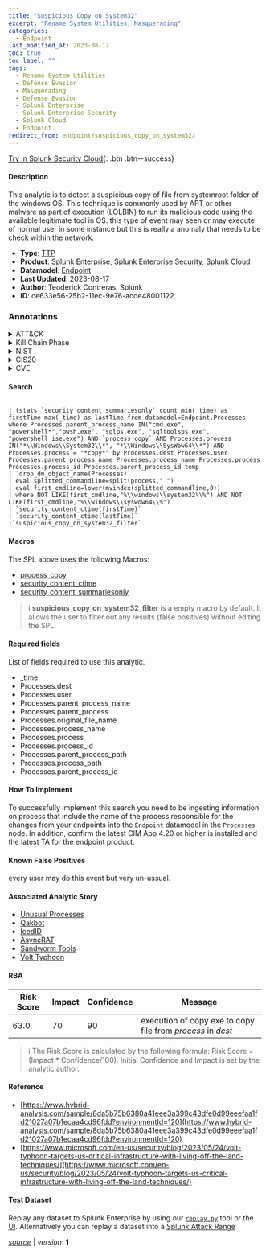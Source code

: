 ```yaml
---
title: "Suspicious Copy on System32"
excerpt: "Rename System Utilities, Masquerading"
categories:
  - Endpoint
last_modified_at: 2023-08-17
toc: true
toc_label: ""
tags:
  - Rename System Utilities
  - Defense Evasion
  - Masquerading
  - Defense Evasion
  - Splunk Enterprise
  - Splunk Enterprise Security
  - Splunk Cloud
  - Endpoint
redirect_from: endpoint/suspicious_copy_on_system32/
---
```




[Try in Splunk Security Cloud](https://www.splunk.com/en_us/cyber-security.html){: .btn .btn--success}

#### Description

This analytic is to detect a suspicious copy of file from systemroot folder of the windows OS. This technique is commonly used by APT or other malware as part of execution (LOLBIN) to run its malicious code using the available legitimate tool in OS. this type of event may seen or may execute of normal user in some instance but this is really a anomaly that needs to be check within the network.

- **Type**: [TTP](https://github.com/splunk/security_content/wiki/Detection-Analytic-Types)
- **Product**: Splunk Enterprise, Splunk Enterprise Security, Splunk Cloud
- **Datamodel**: [Endpoint](https://docs.splunk.com/Documentation/CIM/latest/User/Endpoint)
- **Last Updated**: 2023-08-17
- **Author**: Teoderick Contreras, Splunk
- **ID**: ce633e56-25b2-11ec-9e76-acde48001122

### Annotations
<details>
  <summary>ATT&CK</summary>

<div markdown="1">

#### [ATT&CK](https://attack.mitre.org/)

| ID          | Technique   | Tactic         |
| ----------- | ----------- |--------------- |
| [T1036.003](https://attack.mitre.org/techniques/T1036/003/) | Rename System Utilities | Defense Evasion |

| [T1036](https://attack.mitre.org/techniques/T1036/) | Masquerading | Defense Evasion |

</div>
</details>


<details>
  <summary>Kill Chain Phase</summary>

<div markdown="1">

* Exploitation


</div>
</details>


<details>
  <summary>NIST</summary>

<div markdown="1">

* DE.CM



</div>
</details>

<details>
  <summary>CIS20</summary>

<div markdown="1">

* CIS 10



</div>
</details>

<details>
  <summary>CVE</summary>

<div markdown="1">


</div>
</details>


#### Search

```

| tstats `security_content_summariesonly` count min(_time) as firstTime max(_time) as lastTime from datamodel=Endpoint.Processes where Processes.parent_process_name IN("cmd.exe", "powershell*","pwsh.exe", "sqlps.exe", "sqltoolsps.exe", "powershell_ise.exe") AND `process_copy` AND Processes.process IN("*\\Windows\\System32\\*", "*\\Windows\\SysWow64\\*") AND Processes.process = "*copy*" by Processes.dest Processes.user Processes.parent_process_name Processes.process_name Processes.process Processes.process_id Processes.parent_process_id temp 
| `drop_dm_object_name(Processes)` 
| eval splitted_commandline=split(process," ") 
| eval first_cmdline=lower(mvindex(splitted_commandline,0)) 
| where NOT LIKE(first_cmdline,"%\\windows\\system32\\%") AND NOT LIKE(first_cmdline,"%\\windows\\syswow64\\%") 
| `security_content_ctime(firstTime)` 
| `security_content_ctime(lastTime)` 
|`suspicious_copy_on_system32_filter`
```

#### Macros
The SPL above uses the following Macros:
* [process_copy](https://github.com/splunk/security_content/blob/develop/macros/process_copy.yml)
* [security_content_ctime](https://github.com/splunk/security_content/blob/develop/macros/security_content_ctime.yml)
* [security_content_summariesonly](https://github.com/splunk/security_content/blob/develop/macros/security_content_summariesonly.yml)

> :information_source:
> **suspicious_copy_on_system32_filter** is a empty macro by default. It allows the user to filter out any results (false positives) without editing the SPL.



#### Required fields
List of fields required to use this analytic.
* _time
* Processes.dest
* Processes.user
* Processes.parent_process_name
* Processes.parent_process
* Processes.original_file_name
* Processes.process_name
* Processes.process
* Processes.process_id
* Processes.parent_process_path
* Processes.process_path
* Processes.parent_process_id



#### How To Implement
To successfully implement this search you need to be ingesting information on process that include the name of the process responsible for the changes from your endpoints into the `Endpoint` datamodel in the `Processes` node. In addition, confirm the latest CIM App 4.20 or higher is installed and the latest TA for the endpoint product.
#### Known False Positives
every user may do this event but very un-ussual.

#### Associated Analytic Story
* [Unusual Processes](/stories/unusual_processes)
* [Qakbot](/stories/qakbot)
* [IcedID](/stories/icedid)
* [AsyncRAT](/stories/asyncrat)
* [Sandworm Tools](/stories/sandworm_tools)
* [Volt Typhoon](/stories/volt_typhoon)




#### RBA

| Risk Score  | Impact      | Confidence   | Message      |
| ----------- | ----------- |--------------|--------------|
| 63.0 | 70 | 90 | execution of copy exe to copy file from $process$ in $dest$ |


> :information_source:
> The Risk Score is calculated by the following formula: Risk Score = (Impact * Confidence/100). Initial Confidence and Impact is set by the analytic author.


#### Reference

* [https://www.hybrid-analysis.com/sample/8da5b75b6380a41eee3a399c43dfe0d99eeefaa1fd21027a07b1ecaa4cd96fdd?environmentId=120](https://www.hybrid-analysis.com/sample/8da5b75b6380a41eee3a399c43dfe0d99eeefaa1fd21027a07b1ecaa4cd96fdd?environmentId=120)
* [https://www.microsoft.com/en-us/security/blog/2023/05/24/volt-typhoon-targets-us-critical-infrastructure-with-living-off-the-land-techniques/](https://www.microsoft.com/en-us/security/blog/2023/05/24/volt-typhoon-targets-us-critical-infrastructure-with-living-off-the-land-techniques/)



#### Test Dataset
Replay any dataset to Splunk Enterprise by using our [`replay.py`](https://github.com/splunk/attack_data#using-replaypy) tool or the [UI](https://github.com/splunk/attack_data#using-ui).
Alternatively you can replay a dataset into a [Splunk Attack Range](https://github.com/splunk/attack_range#replay-dumps-into-attack-range-splunk-server)




[*source*](https://github.com/splunk/security_content/tree/develop/detections/endpoint/suspicious_copy_on_system32.yml) \| *version*: **1**